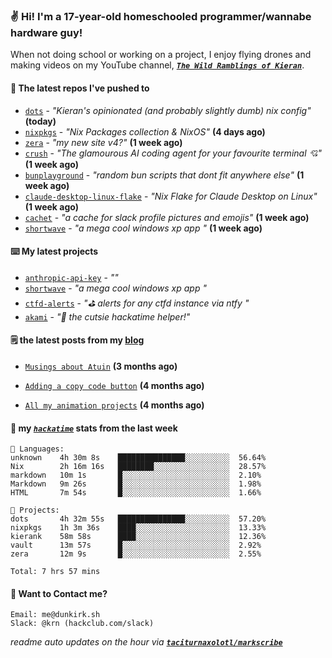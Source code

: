 ### ✌️ Hi! I'm a 17-year-old homeschooled programmer/wannabe hardware guy!

When not doing school or working on a project, I enjoy flying drones and making videos on my YouTube channel, [**_`The Wild Ramblings of Kieran`_**](https://youtube.com/@kieran.rambles).

#### 👷 The latest repos I've pushed to

- [`dots`](https://github.com/taciturnaxolotl/dots) - _"Kieran's opinionated (and probably slightly dumb) nix config"_ **(today)**
- [`nixpkgs`](https://github.com/NixOS/nixpkgs) - _"Nix Packages collection & NixOS"_ **(4 days ago)**
- [`zera`](https://github.com/taciturnaxolotl/zera) - _"my new site v4?"_ **(1 week ago)**
- [`crush`](https://github.com/charmbracelet/crush) - _"The glamourous AI coding agent for your favourite terminal 💘"_ **(1 week ago)**
- [`bunplayground`](https://github.com/taciturnaxolotl/bunplayground) - _"random bun scripts that dont fit anywhere else"_ **(1 week ago)**
- [`claude-desktop-linux-flake`](https://github.com/k3d3/claude-desktop-linux-flake) - _"Nix Flake for Claude Desktop on Linux"_ **(1 week ago)**
- [`cachet`](https://github.com/taciturnaxolotl/cachet) - _"a cache for slack profile pictures and emojis"_ **(1 week ago)**
- [`shortwave`](https://github.com/taciturnaxolotl/shortwave) - _"a mega cool windows xp app "_ **(1 week ago)**

#### ⌨️ My latest projects

- [`anthropic-api-key`](https://github.com/taciturnaxolotl/anthropic-api-key) - _""_
- [`shortwave`](https://github.com/taciturnaxolotl/shortwave) - _"a mega cool windows xp app "_
- [`ctfd-alerts`](https://github.com/taciturnaxolotl/ctfd-alerts) - _"⛳ alerts for any ctfd instance via ntfy "_
- [`akami`](https://github.com/taciturnaxolotl/akami) - _"🌷 the cutsie hackatime helper!"_

#### 🗒️ the latest posts from my [blog](https://dunkirk.sh)

- [`Musings about Atuin`](https://dunkirk.sh/blog/atuin/) **(3 months ago)**

- [`Adding a copy code button`](https://dunkirk.sh/blog/adding-a-copy-button/) **(4 months ago)**

- [`All my animation projects`](https://dunkirk.sh/blog/my-animations/) **(4 months ago)**



#### 📡 my [_`hackatime`_](https://waka.hackclub.com) stats from the last week

```text
💾 Languages:
unknown    4h 30m 8s    ███████████████░░░░░░░░░░  56.64%
Nix        2h 16m 16s   ████████░░░░░░░░░░░░░░░░░  28.57%
markdown   10m 1s       █░░░░░░░░░░░░░░░░░░░░░░░░  2.10%
Markdown   9m 26s       █░░░░░░░░░░░░░░░░░░░░░░░░  1.98%
HTML       7m 54s       █░░░░░░░░░░░░░░░░░░░░░░░░  1.66%

💼 Projects:
dots       4h 32m 55s   ███████████████░░░░░░░░░░  57.20%
nixpkgs    1h 3m 36s    ████░░░░░░░░░░░░░░░░░░░░░  13.33%
kierank    58m 58s      ████░░░░░░░░░░░░░░░░░░░░░  12.36%
vault      13m 57s      █░░░░░░░░░░░░░░░░░░░░░░░░  2.92%
zera       12m 9s       █░░░░░░░░░░░░░░░░░░░░░░░░  2.55%

Total: 7 hrs 57 mins
```

#### 📮 Want to Contact me?

```text
Email: me@dunkirk.sh
Slack: @krn (hackclub.com/slack)
```

_readme auto updates on the hour via [**`taciturnaxolotl/markscribe`**](https://github.com/taciturnaxolotl/markscribe)_
